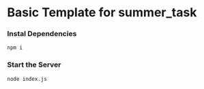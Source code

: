 # Basic Template for summer_task


### Instal Dependencies
```
npm i
```
### Start the Server

```
node index.js

